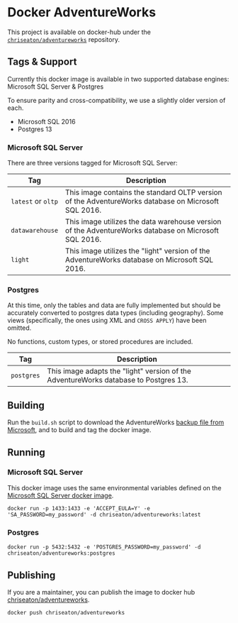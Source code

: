 # Docker AdventureWorks
This project is available on docker-hub under the [`chriseaton/adventureworks`](https://hub.docker.com/r/chriseaton/adventureworks) repository.

## Tags & Support
Currently this docker image is available in two supported database engines: Microsoft SQL Server & Postgres

To ensure parity and cross-compatibility, we use a slightly older version of each.
- Microsoft SQL 2016
- Postgres 13

### Microsoft SQL Server
There are three versions tagged for Microsoft SQL Server:

| Tag | Description |
|-----|-------------|
| `latest` or `oltp` | This image contains the standard OLTP version of the AdventureWorks database on Microsoft SQL 2016. |
| `datawarehouse` | This image utilizes the data warehouse version of the AdventureWorks database on Microsoft SQL 2016. |
| `light` | This image utilizes the "light" version of the AdventureWorks database on Microsoft SQL 2016. |

### Postgres
At this time, only the tables and data are fully implemented but should be accurately converted to postgres data types (including geography).
Some views (specifically, the ones using XML and `CROSS APPLY`) have been omitted.

No functions, custom types, or stored procedures are included.

| Tag | Description |
|-----|-------------|
| `postgres` | This image adapts the "light" version of the AdventureWorks database to Postgres 13.  |

## Building
Run the `build.sh` script to download the AdventureWorks [backup file from Microsoft](https://docs.microsoft.com/en-us/sql/samples/adventureworks-install-configure), and to build and tag the docker image.

## Running
### Microsoft SQL Server
This docker image uses the same environmental variables defined on the [Microsoft SQL Server docker image](https://hub.docker.com/_/microsoft-mssql-server).
```
docker run -p 1433:1433 -e 'ACCEPT_EULA=Y' -e 'SA_PASSWORD=my_password' -d chriseaton/adventureworks:latest
```

### Postgres
```
docker run -p 5432:5432 -e 'POSTGRES_PASSWORD=my_password' -d chriseaton/adventureworks:postgres
```

## Publishing
If you are a maintainer, you can publish the image to docker hub [chriseaton/adventureworks](https://hub.docker.com/repository/docker/chriseaton/adventureworks).

```sh
docker push chriseaton/adventureworks
```

